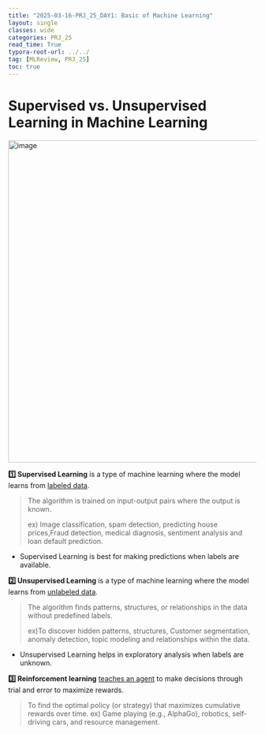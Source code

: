 ```yaml
---
title: "2025-03-16-PRJ_25_DAY1: Basic of Machine Learning"
layout: single
classes: wide
categories: PRJ_25
read_time: True
typora-root-url: ../../
tag: [MLReview, PRJ_25]
toc: true 
---
```


# Supervised vs. Unsupervised Learning in Machine Learning 
    
   
   <img width="654" alt="image" src="https://github.com/user-attachments/assets/a3355b01-631e-4c77-ad1e-92395cd5b12a" />

**1️⃣ Supervised Learning** is a type of machine learning where the model learns from <ins>labeled data</ins>.
> 
>The algorithm is trained on input-output pairs where the output is known.
> 
> ex) Image classification, spam detection, predicting house prices,Fraud detection, medical diagnosis, sentiment analysis and loan default prediction.
- Supervised Learning is best for making predictions when labels are available.



**2️⃣ Unsupervised Learning** is a type of machine learning where the model learns from <ins>unlabeled data</ins>.
> 
>The algorithm finds patterns, structures, or relationships in the data without predefined labels.
> 
> ex)To discover hidden patterns, structures, Customer segmentation, anomaly detection, topic modeling and relationships within the data.
- Unsupervised Learning helps in exploratory analysis when labels are unknown.

 
**3️⃣ Reinforcement learning** <ins>teaches an agent</ins> to make decisions through trial and error to maximize rewards.
> To find the optimal policy (or strategy) that maximizes cumulative rewards over time.
> ex) Game playing (e.g., AlphaGo), robotics, self-driving cars, and resource management.

